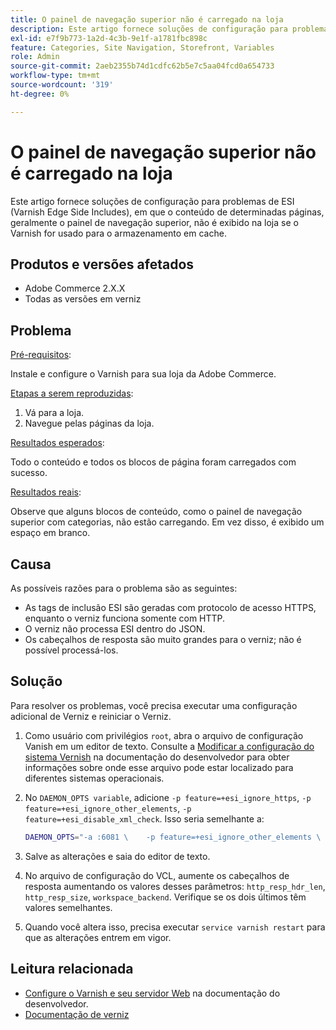 ```yaml
---
title: O painel de navegação superior não é carregado na loja
description: Este artigo fornece soluções de configuração para problemas de ESI (Varnish Edge Side Includes), em que o conteúdo de determinadas páginas, geralmente o painel de navegação superior, não é exibido na loja se o Varnish for usado para o armazenamento em cache.
exl-id: e7f9b773-1a2d-4c3b-9e1f-a1781fbc898c
feature: Categories, Site Navigation, Storefront, Variables
role: Admin
source-git-commit: 2aeb2355b74d1cdfc62b5e7c5aa04fcd0a654733
workflow-type: tm+mt
source-wordcount: '319'
ht-degree: 0%

---
```


# O painel de navegação superior não é carregado na loja

Este artigo fornece soluções de configuração para problemas de ESI (Varnish Edge Side Includes), em que o conteúdo de determinadas páginas, geralmente o painel de navegação superior, não é exibido na loja se o Varnish for usado para o armazenamento em cache.

## Produtos e versões afetados

* Adobe Commerce 2.X.X
* Todas as versões em verniz

## Problema

<u>Pré-requisitos</u>:

Instale e configure o Varnish para sua loja da Adobe Commerce.

<u>Etapas a serem reproduzidas</u>:

1. Vá para a loja.
1. Navegue pelas páginas da loja.

<u>Resultados esperados</u>:

Todo o conteúdo e todos os blocos de página foram carregados com sucesso.

<u>Resultados reais</u>:

Observe que alguns blocos de conteúdo, como o painel de navegação superior com categorias, não estão carregando. Em vez disso, é exibido um espaço em branco.

## Causa

As possíveis razões para o problema são as seguintes:

* As tags de inclusão ESI são geradas com protocolo de acesso HTTPS, enquanto o verniz funciona somente com HTTP.
* O verniz não processa ESI dentro do JSON.
* Os cabeçalhos de resposta são muito grandes para o verniz; não é possível processá-los.

## Solução

Para resolver os problemas, você precisa executar uma configuração adicional de Verniz e reiniciar o Verniz.

1. Como usuário com privilégios `root`, abra o arquivo de configuração Vanish em um editor de texto. Consulte a [Modificar a configuração do sistema Vernish](https://experienceleague.adobe.com/pt-br/docs/commerce-operations/configuration-guide/cache/config-varnish-server) na documentação do desenvolvedor para obter informações sobre onde esse arquivo pode estar localizado para diferentes sistemas operacionais.
1. No `DAEMON_OPTS variable`, adicione `-p feature=+esi_ignore_https`, `-p  feature=+esi_ignore_other_elements`, `-p  feature=+esi_disable_xml_check`. Isso seria semelhante a:

   ```bash
   DAEMON_OPTS="-a :6081 \    -p feature=+esi_ignore_other_elements \    -p feature=+esi_disable_xml_check \    -p feature=+esi_ignore_https \    -T localhost:6082 \    -f /etc/varnish/default.vcl \    -S /etc/varnish/secret \    -s malloc,256m"
   ```

1. Salve as alterações e saia do editor de texto.
1. No arquivo de configuração do VCL, aumente os cabeçalhos de resposta aumentando os valores desses parâmetros: `http_resp_hdr_len`, `http_resp_size`, `workspace_backend`. Verifique se os dois últimos têm valores semelhantes.
1. Quando você altera isso, precisa executar `service varnish restart` para que as alterações entrem em vigor.

## Leitura relacionada

* [Configure o Varnish e seu servidor Web](https://experienceleague.adobe.com/pt-br/docs/commerce-operations/configuration-guide/cache/config-varnish-server) na documentação do desenvolvedor.
* [Documentação de verniz](https://varnish-cache.org/docs/5.1/reference/index.html)
